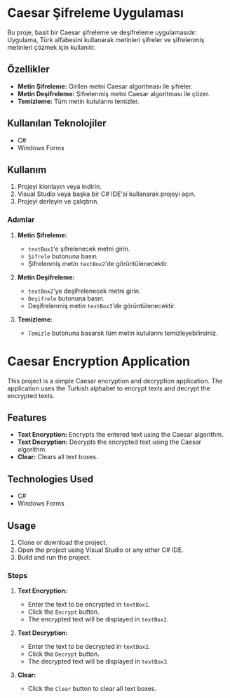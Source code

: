 # Caesar Şifreleme Uygulaması

Bu proje, basit bir Caesar şifreleme ve deşifreleme uygulamasıdır. Uygulama, Türk alfabesini kullanarak metinleri şifreler ve şifrelenmiş metinleri çözmek için kullanılır.

## Özellikler

- **Metin Şifreleme:** Girilen metni Caesar algoritması ile şifreler.
- **Metin Deşifreleme:** Şifrelenmiş metni Caesar algoritması ile çözer.
- **Temizleme:** Tüm metin kutularını temizler.

## Kullanılan Teknolojiler

- C#
- Windows Forms

## Kullanım

1. Projeyi klonlayın veya indirin.
2. Visual Studio veya başka bir C# IDE'si kullanarak projeyi açın.
3. Projeyi derleyin ve çalıştırın.

### Adımlar

1. **Metin Şifreleme:**
   - `textBox1`'e şifrelenecek metni girin.
   - `Şifrele` butonuna basın.
   - Şifrelenmiş metin `textBox2`'de görüntülenecektir.

2. **Metin Deşifreleme:**
   - `textBox2`'ye deşifrelenecek metni girin.
   - `Deşifrele` butonuna basın.
   - Deşifrelenmiş metin `textBox3`'de görüntülenecektir.

3. **Temizleme:**
   - `Temizle` butonuna basarak tüm metin kutularını temizleyebilirsiniz.


# Caesar Encryption Application

This project is a simple Caesar encryption and decryption application. The application uses the Turkish alphabet to encrypt texts and decrypt the encrypted texts.

## Features

- **Text Encryption:** Encrypts the entered text using the Caesar algorithm.
- **Text Decryption:** Decrypts the encrypted text using the Caesar algorithm.
- **Clear:** Clears all text boxes.

## Technologies Used

- C#
- Windows Forms

## Usage

1. Clone or download the project.
2. Open the project using Visual Studio or any other C# IDE.
3. Build and run the project.

### Steps

1. **Text Encryption:**
   - Enter the text to be encrypted in `textBox1`.
   - Click the `Encrypt` button.
   - The encrypted text will be displayed in `textBox2`.

2. **Text Decryption:**
   - Enter the text to be decrypted in `textBox2`.
   - Click the `Decrypt` button.
   - The decrypted text will be displayed in `textBox3`.

3. **Clear:**
   - Click the `Clear` button to clear all text boxes.
